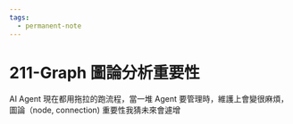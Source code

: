```yaml
---
tags:
  - permanent-note
---
```

# 211-Graph 圖論分析重要性

AI Agent 現在都用拖拉的跑流程，當一堆 Agent 要管理時，維護上會變很麻煩，圖論（node, connection) 重要性我猜未來會遽增


